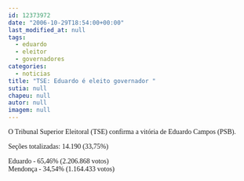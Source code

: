 ```yaml
---
id: 12373972
date: "2006-10-29T18:54:00+00:00"
last_modified_at: null
tags:
  - eduardo
  - eleitor
  - governadores
categories:
  - noticias
title: "TSE: Eduardo é eleito governador "
sutia: null
chapeu: null
autor: null
imagem: null
---
```

<p><P><FONT face=Verdana>O Tribunal Superior Eleitoral (TSE) confirma a vitória de Eduardo Campos (PSB). </FONT></P></p>
<p><P><FONT face=Verdana>Seções totalizadas: 14.190 (33,75%)&nbsp;</FONT></P></p>
<p><P><FONT face=Verdana>Eduardo - 65,46% (2.206.868 votos)<BR>Mendonça - 34,54% (1.164.433 votos)</FONT></P></p>
<p><P><FONT face=Verdana></FONT>&nbsp;</P> </p>
